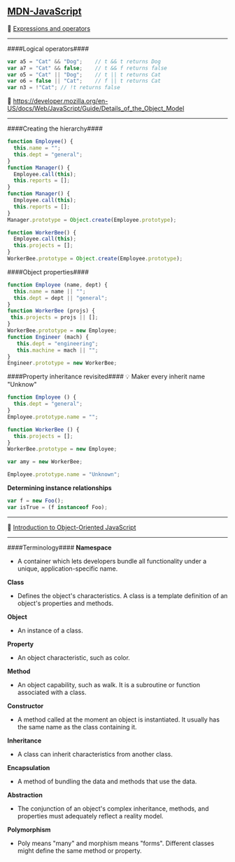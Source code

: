 ## [MDN-JavaScript](https://developer.mozilla.org/en-US/docs/Web/JavaScript)

📝 [Expressions and operators](https://developer.mozilla.org/en-US/docs/Web/JavaScript/Guide/Expressions_and_Operators)
- - -
####Logical operators####
```js
var a5 = "Cat" && "Dog";    // t && t returns Dog
var a7 = "Cat" && false;    // t && f returns false
var o5 = "Cat" || "Dog";    // t || t returns Cat
var o6 = false || "Cat";    // f || t returns Cat
var n3 = !"Cat"; // !t returns false
```
📝 https://developer.mozilla.org/en-US/docs/Web/JavaScript/Guide/Details_of_the_Object_Model
- - -
####Creating the hierarchy####
```js
function Employee() {
  this.name = "";
  this.dept = "general";
}
function Manager() {
  Employee.call(this);
  this.reports = [];
}
function Manager() {
  Employee.call(this);
  this.reports = [];
}
Manager.prototype = Object.create(Employee.prototype);

function WorkerBee() {
  Employee.call(this);
  this.projects = [];
}
WorkerBee.prototype = Object.create(Employee.prototype);
```
####Object properties####
```js
function Employee (name, dept) {
  this.name = name || "";
  this.dept = dept || "general";
}
function WorkerBee (projs) {
 this.projects = projs || [];
}
WorkerBee.prototype = new Employee;
function Engineer (mach) {
   this.dept = "engineering";
   this.machine = mach || "";
}
Engineer.prototype = new WorkerBee;
```
####Property inheritance revisited####
💡 Maker every inherit name "Unknow"
```js
function Employee () {
  this.dept = "general";
}
Employee.prototype.name = "";

function WorkerBee () {
  this.projects = [];
}
WorkerBee.prototype = new Employee;

var amy = new WorkerBee;

Employee.prototype.name = "Unknown";
```
**Determining instance relationships**
```js
var f = new Foo();
var isTrue = (f instanceof Foo);
```
- - - 
📝 [Introduction to Object-Oriented JavaScript](https://developer.mozilla.org/en-US/docs/Web/JavaScript/Introduction_to_Object-Oriented_JavaScript)
- - - 
####Terminology####
**Namespace**
* A container which lets developers bundle all functionality under a unique, application-specific name.

**Class**
* Defines the object's characteristics. A class is a template definition of an object's properties and methods.

**Object**
* An instance of a class.

**Property**
* An object characteristic, such as color.

**Method**
* An object capability, such as walk. It is a subroutine or function associated with a class.

**Constructor**
* A method called at the moment an object is instantiated. It usually has the same name as the class containing it.

**Inheritance**
* A class can inherit characteristics from another class.

**Encapsulation**
* A method of bundling the data and methods that use the data.

**Abstraction**
* The conjunction of an object's complex inheritance, methods, and properties must adequately reflect a reality model.

**Polymorphism**
* Poly means "many" and morphism means "forms". Different classes might define the same method or property.
